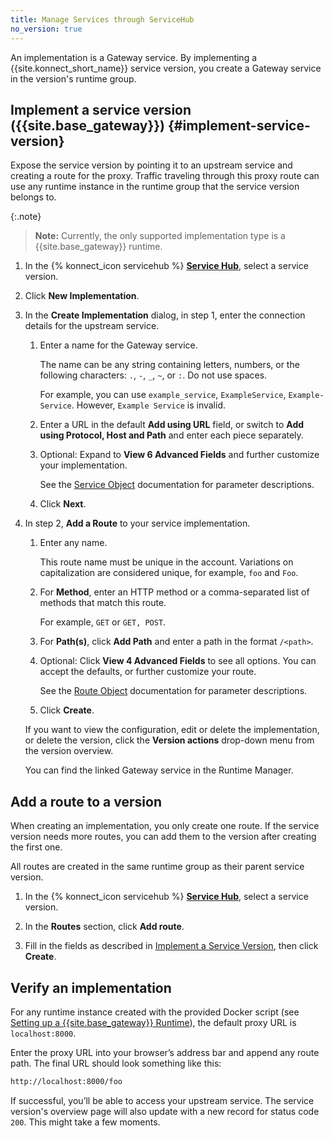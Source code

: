 ```yaml
---
title: Manage Services through ServiceHub
no_version: true
---
```


An implementation is a Gateway service. By implementing a {{site.konnect_short_name}} service
version, you create a Gateway service in the version's runtime group.

## Implement a service version ({{site.base_gateway}}) {#implement-service-version}

Expose the service version by pointing it to an upstream service and creating
a route for the proxy. Traffic traveling through this proxy route can use any
runtime instance in the runtime group that the service version belongs to.

{:.note}
> **Note:** Currently, the only supported implementation type is a
{{site.base_gateway}} runtime.


1. In the {% konnect_icon servicehub %} [**Service Hub**](https://cloud.konghq.com/servicehub), select a service version.

1. Click **New Implementation**.

1. In the **Create Implementation** dialog, in step 1, enter the connection
details for the upstream service.

    1. Enter a name for the Gateway service.

        The name can be any string containing letters, numbers, or the following
        characters: `.`, `-`, `_`, `~`, or `:`. Do not use spaces.

        For example, you can use `example_service`, `ExampleService`, `Example-Service`.
        However, `Example Service` is invalid.

    1. Enter a URL in the default **Add using URL** field, or switch to
    **Add using Protocol, Host and Path** and enter each piece separately.

    1. Optional: Expand to **View 6 Advanced Fields** and further customize your
    implementation.

        See the [Service Object](/gateway/latest/admin-api/#service-object)
        documentation for parameter descriptions.

    1. Click **Next**.

1. In step 2, **Add a Route** to your service implementation.

    1. Enter any name.

        This route name must be unique in the account. Variations on
        capitalization are considered unique, for example, `foo` and `Foo`.

    1. For **Method**, enter an HTTP method or a comma-separated list of methods
    that match this route.

        For example, `GET` or `GET, POST`.

    1. For **Path(s)**, click **Add Path** and enter a path in the format
    `/<path>`.

    1. Optional: Click **View 4 Advanced Fields** to see all options.
    You can accept the defaults, or further customize your route.

        See the [Route Object](/gateway/latest/admin-api/#route-object)
        documentation for parameter descriptions.

    1. Click **Create**.

    If you want to view the configuration, edit or delete the implementation,
    or delete the version, click the **Version actions** drop-down menu from the version overview.

    You can find the linked Gateway service in the Runtime Manager.

## Add a route to a version

When creating an implementation, you only create one route. If the service version
needs more routes, you can add them to the version after creating the
first one.

All routes are created in the same runtime group as their parent service version.

1. In the {% konnect_icon servicehub %} [**Service Hub**](https://cloud.konghq.com/servicehub), select a service version.

1. In the **Routes** section, click **Add route**.

1. Fill in the fields as described in [Implement a Service Version](#implement-service-version),
then click **Create**.

## Verify an implementation

For any runtime instance created with the provided Docker script (see
[Setting up a {{site.base_gateway}} Runtime](/konnect/runtime-manager/runtime-instances/gateway-runtime-docker)),
the default proxy URL is `localhost:8000`.

Enter the proxy URL into your browser’s address bar and append any route path.
The final URL should look something like this:

```bash
http://localhost:8000/foo
```

If successful, you’ll be able to access your upstream service. The service
version's overview page will also update with a new record for status
code `200`. This might take a few moments.
